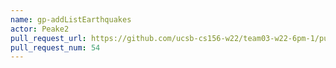 ```yaml
---
name: gp-addListEarthquakes
actor: Peake2
pull_request_url: https://github.com/ucsb-cs156-w22/team03-w22-6pm-1/pull/54
pull_request_num: 54
---
```

